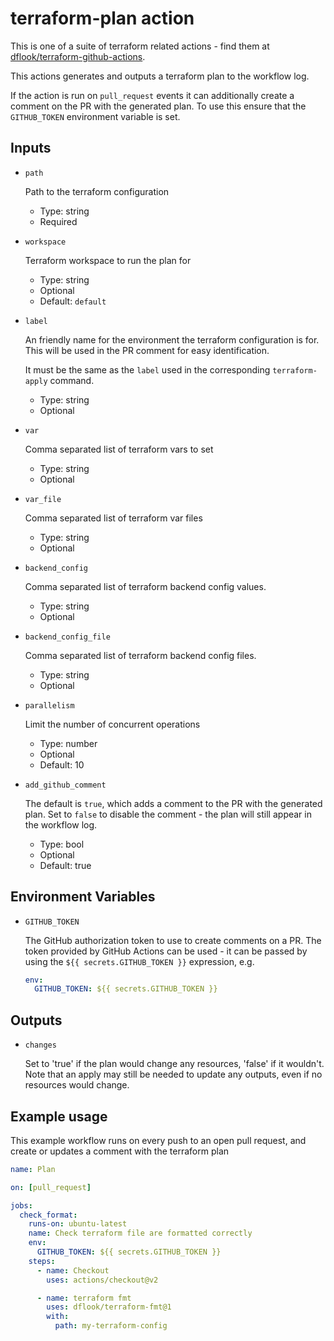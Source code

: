 # terraform-plan action

This is one of a suite of terraform related actions - find them at [dflook/terraform-github-actions](https://github.com/dflook/terraform-github-actions).

This actions generates and outputs a terraform plan to the workflow log.

If the action is run on `pull_request` events it can additionally create
a comment on the PR with the generated plan. To use this ensure that the
`GITHUB_TOKEN` environment variable is set.

## Inputs

* `path`

  Path to the terraform configuration

  - Type: string
  - Required

* `workspace`

  Terraform workspace to run the plan for

  - Type: string
  - Optional
  - Default: `default`

* `label`

  An friendly name for the environment the terraform configuration is for.
  This will be used in the PR comment for easy identification.

  It must be the same as the `label` used in the corresponding `terraform-apply` command.

  - Type: string
  - Optional

* `var`

  Comma separated list of terraform vars to set

  - Type: string
  - Optional

* `var_file`

  Comma separated list of terraform var files

  - Type: string
  - Optional

* `backend_config`

  Comma separated list of terraform backend config values.

  - Type: string
  - Optional

* `backend_config_file`

  Comma separated list of terraform backend config files.

  - Type: string
  - Optional

* `parallelism`

  Limit the number of concurrent operations

  - Type: number
  - Optional
  - Default: 10

* `add_github_comment`

  The default is `true`, which adds a comment to the PR with the generated plan.
  Set to `false` to disable the comment - the plan will still appear in the workflow log.

  - Type: bool
  - Optional
  - Default: true

## Environment Variables

* `GITHUB_TOKEN`

  The GitHub authorization token to use to create comments on a PR.
  The token provided by GitHub Actions can be used - it can be passed by
  using the `${{ secrets.GITHUB_TOKEN }}` expression, e.g.

  ```yaml
  env:
    GITHUB_TOKEN: ${{ secrets.GITHUB_TOKEN }}
  ```

## Outputs

* `changes`

  Set to 'true' if the plan would change any resources, 'false' if it wouldn't.
  Note that an apply may still be needed to update any outputs, even if no
  resources would change.

## Example usage

This example workflow runs on every push to an open pull request,
and create or updates a comment with the terraform plan

```yaml
name: Plan

on: [pull_request]

jobs:
  check_format:
    runs-on: ubuntu-latest
    name: Check terraform file are formatted correctly
    env:
      GITHUB_TOKEN: ${{ secrets.GITHUB_TOKEN }}
    steps:
      - name: Checkout
        uses: actions/checkout@v2

      - name: terraform fmt
        uses: dflook/terraform-fmt@1
        with:
          path: my-terraform-config
```
